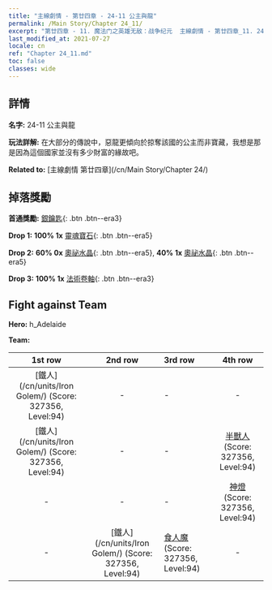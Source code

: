 ```yaml
---
title: "主線劇情 - 第廿四章 - 24-11 公主與龍"
permalink: /Main Story/Chapter 24_11/
excerpt: "第廿四章 - 11. 魔法门之英雄无敌：战争纪元  主線劇情 - 第廿四章_11. 24-11 公主與龍"
last_modified_at: 2021-07-27
locale: cn
ref: "Chapter 24_11.md"
toc: false
classes: wide
---
```


## 詳情

 **名字:** 24-11 公主與龍

 **玩法詳解:** 在大部分的傳說中，惡龍更傾向於掠奪該國的公主而非寶藏，我想是那是因為這個國家並沒有多少財富的緣故吧。

 **Related to:** [主線劇情 第廿四章](/cn/Main Story/Chapter 24/)

## 掉落獎勵

 **首通獎勵:** [銀鑰匙](/cn/Items/con_693/){: .btn .btn--era3}

 **Drop 1:** **100% 1x** [靈魂寶石](/cn/Items/mat_86/){: .btn .btn--era5}

 **Drop 2:** **60% 0x** [奧祕水晶](/cn/Items/mat_80/){: .btn .btn--era5}, **40% 1x** [奧祕水晶](/cn/Items/mat_80/){: .btn .btn--era5}

 **Drop 3:** **100% 1x** [法術卷軸](/cn/Items/con_694/){: .btn .btn--era3}


## Fight against Team
 **Hero:** h_Adelaide

 **Team:**


  | 1st row | 2nd row | 3rd row | 4th row |
  |:----:|:----:|:----|:----:|
  | [鐵人](/cn/units/Iron Golem/) (Score: 327356, Level:94)  | - | - | - |
  | [鐵人](/cn/units/Iron Golem/) (Score: 327356, Level:94)  | - | - | [半獸人](/cn/units/Orc/) (Score: 327356, Level:94)  |
  | - | - | - | [神燈](/cn/units/Genie/) (Score: 327356, Level:94)  |
  | - | [鐵人](/cn/units/Iron Golem/) (Score: 327356, Level:94)  | [食人魔](/cn/units/Ogre/) (Score: 327356, Level:94)  | - |


